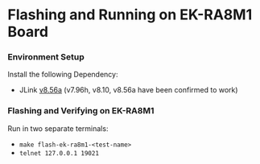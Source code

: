 # Flashing and Running on EK-RA8M1 Board
### Environment Setup
Install the following Dependency:
- JLink [v8.56a](https://www.segger.com/downloads/jlink/) (v7.96h, v8.10, v8.56a have been confirmed to work)
### Flashing and Verifying on EK-RA8M1
Run in two separate terminals:
- `make flash-ek-ra8m1-<test-name>`
- `telnet 127.0.0.1 19021`